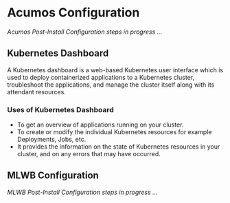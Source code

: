 # Acumos Configuration

*Acumos Post-Install Configuration steps in progress ...*

## Kubernetes Dashboard

A Kubernetes dashboard is a web-based Kubernetes user interface which is used to deploy containerized applications to a Kubernetes cluster, troubleshoot the applications, and manage the cluster itself along with its attendant resources.

### Uses of Kubernetes Dashboard

* To get an overview of applications running on your cluster.
* To create or modify the individual Kubernetes resources for example Deployments, Jobs, etc.
* It provides the information on the state of Kubernetes resources in your cluster, and on any errors that may have occurred.

## MLWB Configuration

*MLWB Post-Install Configuration steps in progress ...*
